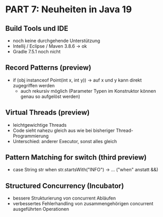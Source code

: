 # PART 7: Neuheiten in Java 19

## Build Tools und IDE
- noch keine durchgehende Unterstützung
- Intellij / Eclipse / Maven 3.8.6 -> ok
- Gradle 7.5.1 noch nicht

## Record Patterns (preview)
- if (obj instanceof Point(int x, int y)) -> auf x und y kann direkt zugegriffen werden
  - auch rekursiv möglich (Parameter Typen im Konstruktor können genau so aufgelöst werden)

## Virtual Threads (preview)
- leichtgewichtige Threads
- Code sieht nahezu gleich aus wie bei bisheriger Thread-Programmierung
- Unterschied: anderer Executor, sonst alles gleich

## Pattern Matching for switch (third preview)
- case String str when str.startsWith("INFO") -> ... ("when" anstatt &&)

## Structured Concurrency (Incubator)
- bessere Strukturierung von concurrent Abläufen
- verbessertes Fehlerhandling von zusammengehörigen concurrent ausgeführten Operationen